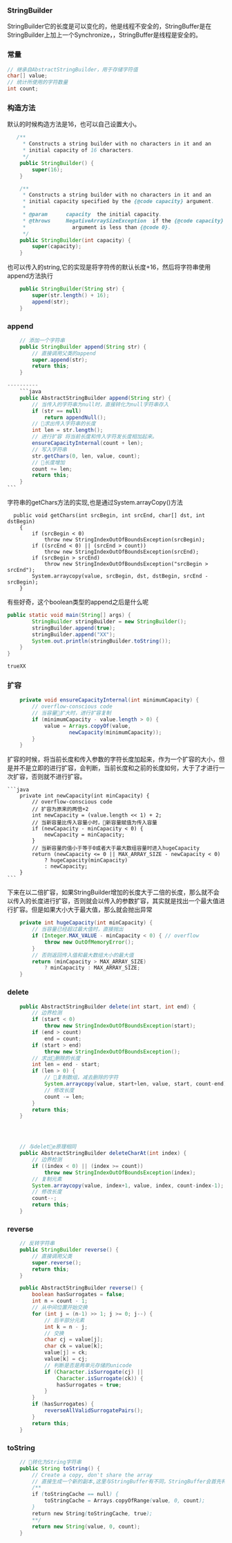 ### StringBuilder

StringBuilder它的长度是可以变化的，他是线程不安全的，StringBuffer是在StringBuilder上加上一个Synchronize，，StringBuffer是线程是安全的。

### 常量

```java
// 继承自AbstractStringBuilder，用于存储字符值
char[] value;
// 统计所使用的字符数量
int count;
```

### 构造方法

默认的时候构造方法是16，也可以自己设置大小。

```java
   /**
     * Constructs a string builder with no characters in it and an
     * initial capacity of 16 characters.
     */
    public StringBuilder() {
        super(16);
    }

    /**
     * Constructs a string builder with no characters in it and an
     * initial capacity specified by the {@code capacity} argument.
     *
     * @param      capacity  the initial capacity.
     * @throws     NegativeArraySizeException  if the {@code capacity}
     *               argument is less than {@code 0}.
     */
    public StringBuilder(int capacity) {
        super(capacity);
    }
```

也可以传入的string,它的实现是将字符传的默认长度+16，然后将字符串使用append方法执行

```java
    public StringBuilder(String str) {
        super(str.length() + 16);
        append(str);
    }
```

### append
```java
    // 添加一个字符串
    public StringBuilder append(String str) {
        // 直接调用父类的append
        super.append(str);
        return this;
    }

----------
    ```java
    public AbstractStringBuilder append(String str) {
        // 当传入的字符串为null时，直接转化为null字符串存入
        if (str == null)
            return appendNull();
        // 求出传入字符串的长度
        int len = str.length();
        // 进行扩容 将当前长度和传入字符发长度相加起来。
        ensureCapacityInternal(count + len);
        // 写入字符串
        str.getChars(0, len, value, count);
        // 长度增加
        count += len;
        return this;
    }
​```
```
字符串的getChars方法的实现,也是通过System.arrayCopy()方法

```
  public void getChars(int srcBegin, int srcEnd, char[] dst, int dstBegin)
    {
        if (srcBegin < 0)
            throw new StringIndexOutOfBoundsException(srcBegin);
        if ((srcEnd < 0) || (srcEnd > count))
            throw new StringIndexOutOfBoundsException(srcEnd);
        if (srcBegin > srcEnd)
            throw new StringIndexOutOfBoundsException("srcBegin > srcEnd");
        System.arraycopy(value, srcBegin, dst, dstBegin, srcEnd - srcBegin);
    }
```

有些好奇，这个boolean类型的append之后是什么呢

```java
public static void main(String[] args) {
		StringBuilder stringBuilder = new StringBuilder();
		stringBuilder.append(true);
		stringBuilder.append("XX");
		System.out.println(stringBuilder.toString());
	}
}

trueXX
```

### 扩容

```java
    private void ensureCapacityInternal(int minimumCapacity) {
        // overflow-conscious code
        // 当容量扩大时，进行扩容复制
        if (minimumCapacity - value.length > 0) {
            value = Arrays.copyOf(value,
                    newCapacity(minimumCapacity));
        }
    }
```
扩容的时候，将当前长度和传入参数的字符长度加起来，作为一个扩容的大小，但是并不是立即的进行扩容，会判断，当前长度和之前的长度如何，大于了才进行一次扩容，否则就不进行扩容。

```
​```java
    private int newCapacity(int minCapacity) {
        // overflow-conscious code
        // 扩容为原来的两倍+2
        int newCapacity = (value.length << 1) + 2;
        // 当新容量比传入容量小时，新容量赋值为传入容量
        if (newCapacity - minCapacity < 0) {
            newCapacity = minCapacity;
        }
        // 当新容量的值小于等于0或者大于最大数组容量时进入hugeCapacity
        return (newCapacity <= 0 || MAX_ARRAY_SIZE - newCapacity < 0)
            ? hugeCapacity(minCapacity)
            : newCapacity;
    }
​```
```

下来在以二倍扩容，如果StringBuilder增加的长度大于二倍的长度，那么就不会以传入的长度进行扩容，否则就会以传入的参数扩容，其实就是找出一个最大值进行扩容。但是如果大小大于最大值，那么就会抛出异常

```java
    private int hugeCapacity(int minCapacity) {
        // 当容量已经超过最大值时，直接抛出
        if (Integer.MAX_VALUE - minCapacity < 0) { // overflow
            throw new OutOfMemoryError();
        }
        // 否则返回传入值和最大数组大小的最大值
        return (minCapacity > MAX_ARRAY_SIZE)
            ? minCapacity : MAX_ARRAY_SIZE;
    }
```
### delete

```java
    public AbstractStringBuilder delete(int start, int end) {
        // 边界检测
        if (start < 0)
            throw new StringIndexOutOfBoundsException(start);
        if (end > count)
            end = count;
        if (start > end)
            throw new StringIndexOutOfBoundsException();
        // 求出删除的长度
        int len = end - start;
        if (len > 0) {
            // 复制数组，减去删除的字符
            System.arraycopy(value, start+len, value, start, count-end);
            // 修改长度
            count -= len;
        }
        return this;
    }




    // 与delete原理相同
    public AbstractStringBuilder deleteCharAt(int index) {
        // 边界检测
        if ((index < 0) || (index >= count))
            throw new StringIndexOutOfBoundsException(index);
        // 复制元素
        System.arraycopy(value, index+1, value, index, count-index-1);
        // 修改长度
        count--;
        return this;
    }
```
### reverse
```java
    // 反转字符串
    public StringBuilder reverse() {
        // 直接调用父类
        super.reverse();
        return this;
    }
```

```java
    public AbstractStringBuilder reverse() {
        boolean hasSurrogates = false;
        int n = count - 1;
        // 从中间位置开始交换
        for (int j = (n-1) >> 1; j >= 0; j--) {
            // 后半部分元素
            int k = n - j;
            // 交换
            char cj = value[j];
            char ck = value[k];
            value[j] = ck;
            value[k] = cj;
            // 判断是否是两单元存储的unicode
            if (Character.isSurrogate(cj) ||
                Character.isSurrogate(ck)) {
                hasSurrogates = true;
            }
        }
        if (hasSurrogates) {
            reverseAllValidSurrogatePairs();
        }
        return this;
    }
```

### toString
```java
    // 转化为String字符串
    public String toString() {
        // Create a copy, don't share the array
        // 直接生成一个新的副本,这里与StringBuffer有不同，StringBuffer会首先判断是否有缓存，没有缓存就复制到缓存，最后将缓存进行共享
        /**
        if (toStringCache == null) {
            toStringCache = Arrays.copyOfRange(value, 0, count);
        }
        return new String(toStringCache, true);
        **/
        return new String(value, 0, count);
    }
```

